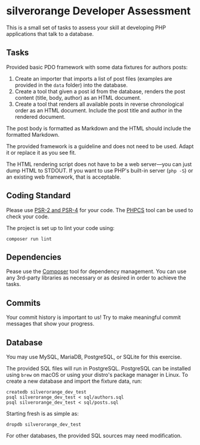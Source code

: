silverorange Developer Assessment
=================================

This is a small set of tasks to assess your skill at developing PHP
applications that talk to a database.

Tasks
-----
Provided basic PDO framework with some data fixtures for authors posts:

 1. Create an importer that imports a list of post files (examples are provided
    in the `data` folder) into the database.
 2. Create a tool that given a post id from the database, renders the post
    content (title, body, author) as an HTML document.
 3. Create a tool that renders all available posts in reverse chronological
    order as an HTML document. Include the post title and author in the rendered
    document.

The post body is formatted as Markdown and the HTML should include the
formatted Markdown.

The provided framework is a guideline and does not need to be used. Adapt it or
replace it as you see fit.

The HTML rendering script does not have to be a web server—you can just dump
HTML to STDOUT. If you want to use PHP's built-in server (`php -S`) or an
existing web framework, that is acceptable.

Coding Standard
---------------
Please use [PSR-2 and PSR-4](http://www.php-fig.org/psr/) for your code. The
[PHPCS](https://github.com/squizlabs/PHP_CodeSniffer) tool can be used to check
your code.

The project is set up to lint your code using:
```
composer run lint
```

Dependencies
------------
Pease use the [Composer](https://getcomposer.org/) tool for dependency
management. You can use any 3rd-party libraries as necessary or as desired in
order to achieve the tasks.

Commits
-------
Your commit history is important to us! Try to make meaningful commit messages
that show your progress.

Database
--------
You may use MySQL, MariaDB, PostgreSQL, or SQLite for this exercise.

The provided SQL files will run in PostgreSQL. PostgreSQL can be installed
using `brew` on macOS or using your distro's package manager in Linux. To
create a new database and import the fixture data, run:

```
createdb silverorange_dev_test
psql silverorange_dev_test < sql/authors.sql
psql silverorange_dev_test < sql/posts.sql
```

Starting fresh is as simple as:
```
dropdb silverorange_dev_test
```

For other databases, the provided SQL sources may need modification.
